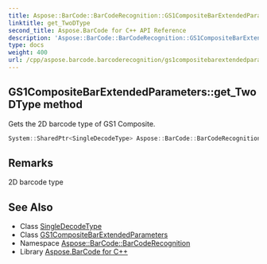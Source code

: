 ```yaml
---
title: Aspose::BarCode::BarCodeRecognition::GS1CompositeBarExtendedParameters::get_TwoDType method
linktitle: get_TwoDType
second_title: Aspose.BarCode for C++ API Reference
description: 'Aspose::BarCode::BarCodeRecognition::GS1CompositeBarExtendedParameters::get_TwoDType method. Gets the 2D barcode type of GS1 Composite in C++.'
type: docs
weight: 400
url: /cpp/aspose.barcode.barcoderecognition/gs1compositebarextendedparameters/get_twodtype/
---
```

## GS1CompositeBarExtendedParameters::get_TwoDType method


Gets the 2D barcode type of GS1 Composite.

```cpp
System::SharedPtr<SingleDecodeType> Aspose::BarCode::BarCodeRecognition::GS1CompositeBarExtendedParameters::get_TwoDType()
```

## Remarks


2D barcode type



## See Also

* Class [SingleDecodeType](../../singledecodetype/)
* Class [GS1CompositeBarExtendedParameters](../)
* Namespace [Aspose::BarCode::BarCodeRecognition](../../)
* Library [Aspose.BarCode for C++](../../../)
